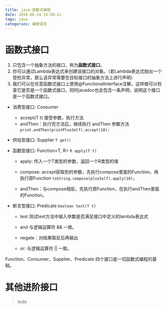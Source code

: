 ```yaml
---
title: java-函数式编程
date: 2018-06-24 14:58:21
tags: java 
categories: 编程语言
---
```


# 函数式接口

1. 只包含一个抽象方法的接口，称为**函数式接口**。
2. 你可以通过Lambda表达式来创建该接口的对象。（若Lambda表达式抛出一个受检异常，那么该异常需要在目标接口的抽象方法上进行声明）
3. 我们可以在任意函数式接口上使用@FunctionalInterface注解，这样做可以检查它是否是一个函数式接口，同时javadoc也会包含一条声明，说明这个接口是一个函数式接口。

- 消费型接口: Consumer<T>

  * accept(T t)  接受参数，执行方法
  * andThen：执行完方法后，继续执行 andThen 参数方法 `print.andThen(printPlusSelf).accept(10);`

- 供给型接口:  Supplier<T>   `T get()`

- 函数型接口:  Function<T, R>   `R apply(T t)`

  * apply:  传入一个T类型的参数，返回一个R类型的值

  * compose:  accept获取到的参数，先执行compose里面的Function，再执行原Function
     `toString.compose(plusSelf).apply(10);`
  * andThen：与compose相反。先执行原Function，在执行andThen里面的Function。

- 断言型接口: Predicate<T> `boolean test(T t)`

  * test 测试test方法中输入参数是否满足接口中定义的lambda表达式

  * and 与逻辑运算符 && 一致。

  * negate：对结果取反后再输出

  * or: 与逻辑运算符 || 一致。


Function、Consumer、Supplier、Predicate 四个接口是一切函数式编程的基础。

# 其他进阶接口
> todo


